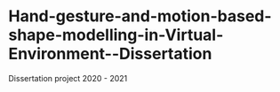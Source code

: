 # Hand-gesture-and-motion-based-shape-modelling-in-Virtual-Environment--Dissertation
Dissertation project 2020 - 2021
